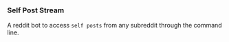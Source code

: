 ### Self Post Stream
A reddit bot to access `self posts` from any subreddit through the command line.
